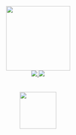 <div id="header" align="center">
  <img src="https://media.giphy.com/media/SUcApSWjPwQMARvcM8/giphy.gif" width="175"/>
<div id="badges">
<a href="https://web.telegram.org/k/">
<img src="https://img.shields.io/badge/Facebook-green?logo=facebook&logoColor=white alt="Telegram Badge"/>
</a>  
<a href="https://web.telegram.org/k/">
 <img src="https://img.shields.io/badge/Telegram-green?logo=telegram&logoColor=white alt="Facebook Badge"/>
 </a>  
</div>
<img src="https://komarev.com/ghpvc/?username=KatyaMy&style=flat-square&color=blue" alt=""/>
<h1>
  <img src="https://media.giphy.com/media/2nUjpQOJRYY5rC0kUw/giphy.gif"width="100"/>
</h1>
</div>



<!--
**KatyaMy/KatyaMy** is a ✨ _special_ ✨ repository because its `README.md` (this file) appears on your GitHub profile.

Here are some ideas to get you started:

- 🔭 I’m currently working on ...
- 🌱 I’m currently learning ...
- 👯 I’m looking to collaborate on ...
- 🤔 I’m looking for help with ...
- 💬 Ask me about ...
- 📫 How to reach me: ...
- 😄 Pronouns: ...
- ⚡ Fun fact: ...
-->
